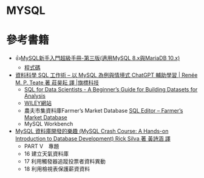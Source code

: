 # MYSQL

# 參考書籍
- 👍[MySQL新手入門超級手冊-第三版(適用MySQL 8.x與MariaDB 10.x)]()
  - [程式碼](https://www.gotop.com.tw/books/download.aspx?bookid=AED004300)
- [資料科學 SQL 工作術 – 以 MySQL 為例與情境式 ChatGPT 輔助學習 | Renée M. P. Teate 著 莊昊耘 譯 |旗標科技](https://www.tenlong.com.tw/products/9789863127659?list_name=sp)
  - [SQL for Data Scientists - A Beginner’s Guide for Building Datasets for Analysis](https://onlinelibrary.wiley.com/doi/epub/10.1002/9781119669388)
  - [WILEY網站](https://www.wiley.com/en-us/SQL+for+Data+Scientists%3A+A+Beginner%27s+Guide+for+Building+Datasets+for+Analysis-p-9781119669364)
  - 農夫市集資料庫Farmer’s Market Database [SQL Editor – Farmer’s Market Database](https://sqlfordatascientists.com/sql-editor-test/)
  - MySQL Workbench
- [MySQL 資料庫開發的樂趣 (MySQL Crash Course: A Hands-on Introduction to Database Development) Rick Silva 著 黃詩涵 譯](https://www.tenlong.com.tw/products/9786263247192?list_name=lv)
  - PART V　專題
  - 16 建立天氣資料庫
  - 17 利用觸發器追蹤投票者資料異動
  - 18 利用檢視表保護薪資資料 
